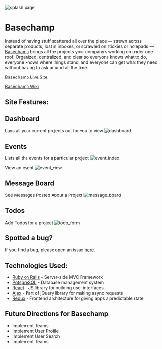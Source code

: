 ![splash page](https://s3-us-west-1.amazonaws.com/basechamp/splash.png)
# Basechamp

Instead of having stuff scattered all over the place — strewn across separate products, lost in inboxes, or scrawled on stickies or notepads — [Basechamp](https://basechamp.herokuapp.com/#/) brings all the projects your company’s working on under one roof. Organized, centralized, and clear so everyone knows what to do, everyone knows where things stand, and everyone can get what they need without having to ask around all the time.

[Basechamp Live Site](https://basechamp.herokuapp.com/#/)

[Basechamp Wiki](https://github.com/ckane30691/Basechamp/wiki)

## Site Features:
## Dashboard
Lays all your current projects out for you to view
![dashboard](https://s3-us-west-1.amazonaws.com/basechamp/Dashboard.PNG)

## Events
Lists all the events for a particular project
![event_index](https://s3-us-west-1.amazonaws.com/basechamp/Schedule.PNG)

View an event
![event_view](https://s3-us-west-1.amazonaws.com/basechamp/Event_Date.PNG)

## Message Board
See Messages Posted About a Project
![message_board](https://s3-us-west-1.amazonaws.com/basechamp/Message_Board.PNG)

## Todos
Add Todos for a project
![todo_form](https://s3-us-west-1.amazonaws.com/basechamp/New_Todo.PNG)

## Spotted a bug?
If you find a bug, please open an issue [here](https://github.com/ckane30691/Basechamp/issues/new).

## Technologies Used:
* [Ruby on Rails](http://rubyonrails.org/) - Server-side MVC Framework
* [PotsgreSQL](https://www.postgresql.org/) - Database management system
* [React](https://reactjs.org/) - JS library for building user interfaces
* [Ajax](https://developer.mozilla.org/en-US/docs/AJAX/Getting_Started) - Part of jQuery library for making async requests
* [Redux](http://redux.js.org/) - Frontend architecture for giving apps a predictable state

## Future Directions for Basechamp
* Implement Teams
* Implement User Profile
* Implement User Search
* Implement Teams
